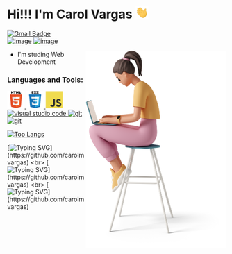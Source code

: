 <h1> Hi!!! I'm Carol Vargas <img src="https://raw.githubusercontent.com/ABSphreak/ABSphreak/master/gifs/Hi.gif" width="30px"></h1>

[![Gmail Badge](https://img.shields.io/badge/carolmvargas0@gmail.com-30302f?style=flat&logo=Gmail&logoColor=red)](mailto:carolmvargas0@gmail.com)
<br>
[![image](https://img.shields.io/badge/LinkedIn-0077B5?style=for-the-badge&logo=linkedin&logoColor=white)](https://www.linkedin.com/in/caroline-mello-vargas-794b6578/)
[![image](https://img.shields.io/badge/Instagram-E4405F?style=for-the-badge&logo=instagram&logoColor=white)](https://www.instagram.com/carolmvargas/)

<img align='right' src="carolcover.png" width="323" height="456">

* I'm studing Web Development

<h3 align="left">Languages and Tools:</h3>
<p align="left"> 
  <a href="https://www.w3.org/html/" target="_blank"> 
    <img src="https://raw.githubusercontent.com/devicons/devicon/master/icons/html5/html5-original-wordmark.svg" alt="html5" width="40" height="40"/> 
  </a>
  <a href="https://www.w3schools.com/css/" target="_blank"> 
    <img src="https://raw.githubusercontent.com/devicons/devicon/master/icons/css3/css3-original-wordmark.svg" alt="css3" width="40" height="40"/> 
  </a>
   <a href="https://developer.mozilla.org/en-US/docs/Web/JavaScript" target="_blank"> 
    <img src="https://raw.githubusercontent.com/devicons/devicon/master/icons/javascript/javascript-original.svg" alt="javascript" width="40" height="40"/> 
  </a>
   <a href="https://developer.mozilla.org/en-US/docs/Web/JavaScript" target="_blank"> 
    <img src="https://img.icons8.com/color/48/4a90e2/visual-studio-code-2019.png" alt="visual studio code" width="40" height="40"/> 
   </a> 
     <a href="#" target="_blank"> 
    <img src="https://img.icons8.com/color/48/000000/bootstrap.png" alt="git" width="40" height="40"/> 
  </a>
  <a href="#" target="_blank"> 
    <img src="https://img.icons8.com/color/48/000000/sass.png" alt="git" width="40" height="40"/> 
  </a>
</p>

[![Top Langs](https://github-readme-stats.vercel.app/api/top-langs/?username=carolmvargas&theme=react&layout=compact)](https://github.com/carolmvargas/github-readme-stats)

[![Typing SVG](https://readme-typing-svg.herokuapp.com/?lines=Thanks+for+Visiting!!&center=true&color="#c6538c")](https://github.com/carolmvargas)
<br>
[![Typing SVG](https://readme-typing-svg.herokuapp.com/?lines=Obrigada+pela+Visita!!&center=true&color="#c6538c")](https://github.com/carolmvargas)
<br>
[![Typing SVG](https://readme-typing-svg.herokuapp.com/?lines=Vielen+Dank+für+den+Besuch!!&center=true&color="#c6538c")](https://github.com/carolmvargas)


